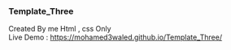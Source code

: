 ### Template_Three
Created By me
Html , css Only <br>
Live Demo : https://mohamed3waled.github.io/Template_Three/
